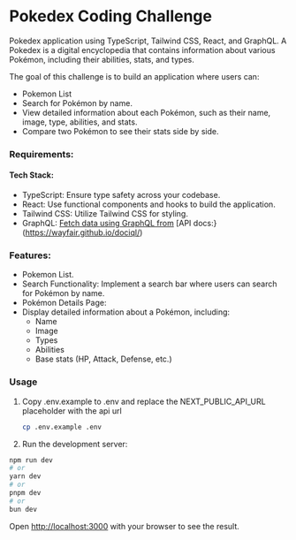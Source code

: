 # Pokedex Coding Challenge
Pokedex application using TypeScript, Tailwind CSS, React, and GraphQL. A Pokedex is a digital encyclopedia that contains information about various Pokémon, including their abilities, stats, and types. 

The goal of this challenge is to build an application where users can:
- Pokemon List
- Search for Pokémon by name.
- View detailed information about each Pokémon, such as their name, image, type, abilities, and stats.
- Compare two Pokémon to see their stats side by side.

### Requirements:
#### Tech Stack:
* TypeScript: Ensure type safety across your codebase.
* React: Use functional components and hooks to build the application.
* Tailwind CSS: Utilize Tailwind CSS for styling.
* GraphQL: [Fetch data using GraphQL from](https://graphql-pokemon2.vercel.app/)
 [API docs:}(https://wayfair.github.io/dociql/)

### Features:
- Pokemon List.
- Search Functionality: Implement a search bar where users can search for Pokémon by name.
- Pokémon Details Page:
- Display detailed information about a Pokémon, including:
    - Name
    - Image
    - Types
    - Abilities
    - Base stats (HP, Attack, Defense, etc.)

### Usage
1. Copy .env.example to .env and replace the NEXT_PUBLIC_API_URL placeholder with the api url
    ```bash 
    cp .env.example .env
    ```

2. Run the development server:

```bash
npm run dev
# or
yarn dev
# or
pnpm dev
# or
bun dev
```

Open [http://localhost:3000](http://localhost:3000) with your browser to see the result.

